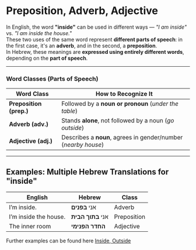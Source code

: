 # Preposition, Adverb, Adjective

In English, the word **"inside"** can be used in different ways — *"I am inside"* vs. *"I am inside the house."*  
These two uses of the same word represent **different parts of speech**: in the first case, it's an **adverb**, and in the second, a **preposition**.  
In Hebrew, these meanings are **expressed using entirely different words**, depending on the **part of speech**.

---

### Word Classes (Parts of Speech)

| **Word Class**         | **How to Recognize It**                                 |
|------------------------|----------------------------------------------------------|
| **Preposition (prep.)** | Followed by a **noun or pronoun** (*under the table*) |
| **Adverb (adv.)**       | Stands **alone**, not followed by a noun (*go outside*)     |
| **Adjective (adj.)**    | Describes a **noun**, agrees in gender/number (*nearby house*) |

---

## Examples: Multiple Hebrew Translations for "inside"

| **English**                  | **Hebrew**              | **Class**     |
|-----------------------------|--------------------------|----------------|
| I’m inside.                 | אני **בפנים**             | Adverb         |
| I’m inside the house.       | אני **בתוך הבית**         | Preposition    |
| The inner room              | **החדר הפנימי**           | Adjective      |

Further examples can be found here [Inside, Outside](/topic/inside-outside.md)
